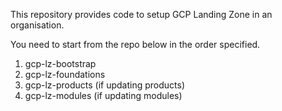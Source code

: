 This repository provides code to setup GCP Landing Zone in an organisation. 

You need to start from the repo below in the order specified.

1. gcp-lz-bootstrap
2. gcp-lz-foundations
3. gcp-lz-products (if updating products)
4. gcp-lz-modules (if updating modules)

